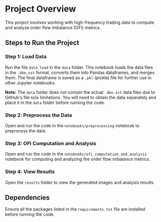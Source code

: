 # Project Overview
This project involves working with high-frequency trading data to compute and analyze order flow imbalance (OFI) metrics.

## Steps to Run the Project

### Step 1: Load Data
Run the file `data_load` in the `data` folder. This notebook loads the data files in the `.dbn.zst` format, converts them into Pandas dataframes, and merges them. The final dataframe is saved as a `.pkl` (pickle) file for further use in other Jupyter notebooks.

**Note:** The `data` folder does not contain the actual `.dbn.zst` data files due to GitHub's file size limitations. You will need to obtain the data separately and place it in the `data` folder before running the code.

### Step 2: Preprocess the Data
Open and run the code in the `notebooks/preprocessing` notebook to preprocess the data.

### Step 3: OFI Computation and Analysis
Open and run the code in the `notebooks/ofi_computation_and_analysis` notebook for computing and analyzing the order flow imbalance metrics.

### Step 4: View Results
Open the `results` folder to view the generated images and analysis results.

## Dependencies
Ensure all the packages listed in the `requirements.txt` file are installed before running the code.
